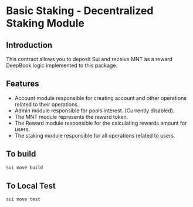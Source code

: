 # Basic Staking - Decentralized Staking Module

## Introduction
This contract allows you to deposit Sui and receive MNT as a reward
DeepBook logic implemented to this package.

## Features
- Account module responsible for creating account and other operations related to their operations.
- Admin module responsible for pools interest. (Currently disabled).
- The MNT module represents the reward token.
- The Reward module responsible for the calculating rewards amount for users.
- The staking module responsible for all operations related to users. 

## To build
```bash
sui move build
````
## To Local Test 
 ```bash
sui move test
````